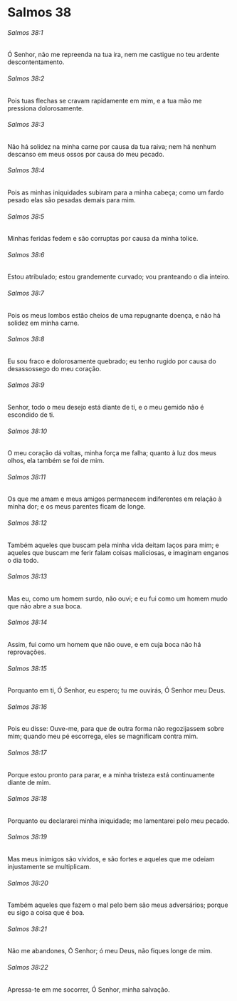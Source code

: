 # Salmos 38

###### Salmos 38:1

Ó Senhor, não me repreenda na tua ira, nem me castigue no teu ardente descontentamento.

###### Salmos 38:2

Pois tuas flechas se cravam rapidamente em mim, e a tua mão me pressiona dolorosamente.

###### Salmos 38:3

Não há solidez na minha carne por causa da tua raiva; nem há nenhum descanso em meus ossos por causa do meu pecado.

###### Salmos 38:4

Pois as minhas iniquidades subiram para a minha cabeça; como um fardo pesado elas são pesadas demais para mim.

###### Salmos 38:5

Minhas feridas fedem e são corruptas por causa da minha tolice.

###### Salmos 38:6

Estou atribulado; estou grandemente curvado; vou pranteando o dia inteiro.

###### Salmos 38:7

Pois os meus lombos estão cheios de uma repugnante doença, e não há solidez em minha carne.

###### Salmos 38:8

Eu sou fraco e dolorosamente quebrado; eu tenho rugido por causa do desassossego do meu coração.

###### Salmos 38:9

Senhor, todo o meu desejo está diante de ti, e o meu gemido não é escondido de ti.

###### Salmos 38:10

O meu coração dá voltas, minha força me falha; quanto à luz dos meus olhos, ela também se foi de mim.

###### Salmos 38:11

Os que me amam e meus amigos permanecem indiferentes em relação à minha dor; e os meus parentes ficam de longe.

###### Salmos 38:12

Também aqueles que buscam pela minha vida deitam laços para mim; e aqueles que buscam me ferir falam coisas maliciosas, e imaginam enganos o dia todo.

###### Salmos 38:13

Mas eu, como um homem surdo, não ouvi; e eu fui como um homem mudo que não abre a sua boca.

###### Salmos 38:14

Assim, fui como um homem que não ouve, e em cuja boca não há reprovações.

###### Salmos 38:15

Porquanto em ti, Ó Senhor, eu espero; tu me ouvirás, Ó Senhor meu Deus.

###### Salmos 38:16

Pois eu disse: Ouve-me, para que de outra forma não regozijassem sobre mim; quando meu pé escorrega, eles se magnificam contra mim.

###### Salmos 38:17

Porque estou pronto para parar, e a minha tristeza está continuamente diante de mim.

###### Salmos 38:18

Porquanto eu declararei minha iniquidade; me lamentarei pelo meu pecado.

###### Salmos 38:19

Mas meus inimigos são vívidos, e são fortes e aqueles que me odeiam injustamente se multiplicam.

###### Salmos 38:20

Também aqueles que fazem o mal pelo bem são meus adversários; porque eu sigo a coisa que é boa.

###### Salmos 38:21

Não me abandones, Ó Senhor; ó meu Deus, não fiques longe de mim.

###### Salmos 38:22

Apressa-te em me socorrer, Ó Senhor, minha salvação.

